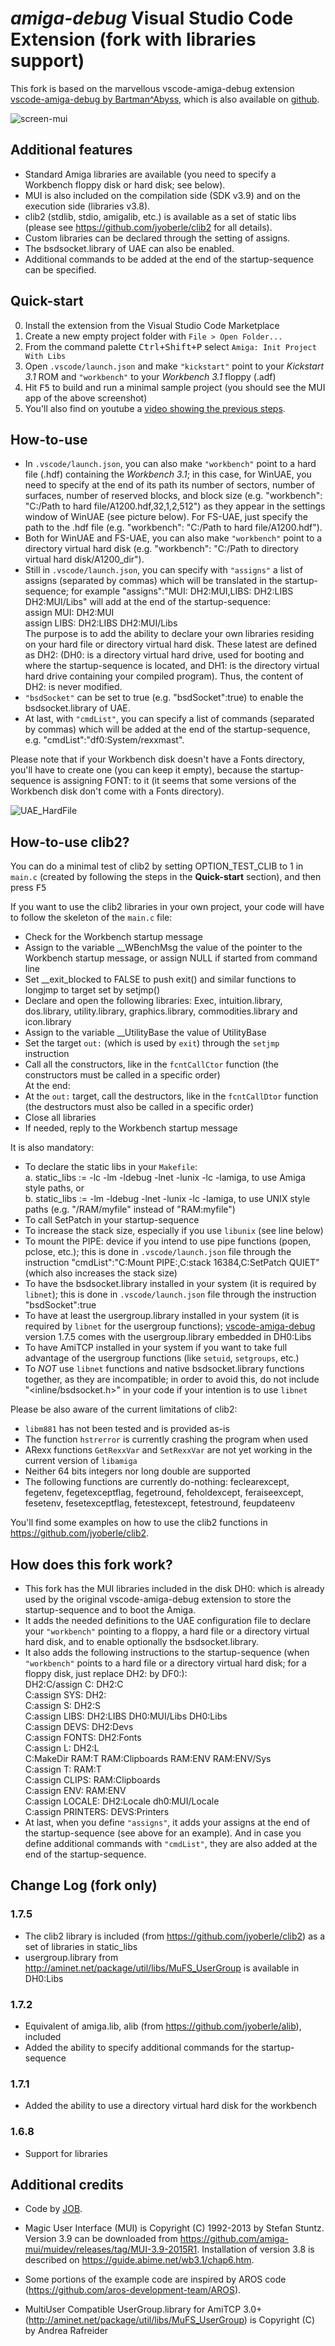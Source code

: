 # _amiga-debug_ Visual Studio Code Extension (fork with libraries support)

This fork is based on the marvellous vscode-amiga-debug extension [vscode-amiga-debug by Bartman^Abyss](https://marketplace.visualstudio.com/items?itemName=BartmanAbyss.amiga-debug), which is also available on [github](https://github.com/BartmanAbyss/vscode-amiga-debug).

![screen-mui](screen_mui.png)

## Additional features

- Standard Amiga libraries are available (you need to specify a Workbench floppy disk or hard disk; see below).
- MUI is also included on the compilation side (SDK v3.9) and on the execution side (libraries v3.8).
- clib2 (stdlib, stdio, amigalib, etc.) is available as a set of static libs (please see https://github.com/jyoberle/clib2 for all details).
- Custom libraries can be declared through the setting of assigns.
- The bsdsocket.library of UAE can also be enabled.
- Additional commands to be added at the end of the startup-sequence can be specified.
	
## Quick-start
0. Install the extension from the Visual Studio Code Marketplace
1. Create a new empty project folder with `File > Open Folder...`
2. From the command palette <kbd>Ctrl+Shift+P</kbd> select `Amiga: Init Project With Libs`
3. Open `.vscode/launch.json` and make `"kickstart"` point to your *Kickstart 3.1* ROM and `"workbench"` to your *Workbench 3.1* floppy (.adf)
4. Hit <kbd>F5</kbd> to build and run a minimal sample project (you should see the MUI app of the above screenshot)
5. You'll also find on youtube a [video showing the previous steps](https://www.youtube.com/watch?v=qjIraPFSK_c).

## How-to-use
- In `.vscode/launch.json`, you can also make `"workbench"` point to a hard file (.hdf) containing the *Workbench 3.1*; in this case, for WinUAE, you need to specify at the end of its path its number of sectors, number of surfaces,
 number of reserved blocks, and block size (e.g. "workbench": "C:/Path to hard file/A1200.hdf,32,1,2,512") as they appear in the settings window of WinUAE (see picture below). For FS-UAE, just specify the path to the .hdf file
 (e.g. "workbench": "C:/Path to hard file/A1200.hdf").
- Both for WinUAE and FS-UAE, you can also make `"workbench"` point to a directory virtual hard disk (e.g. "workbench": "C:/Path to  directory virtual hard disk/A1200_dir").
- Still in `.vscode/launch.json`, you can specify with `"assigns"` a list of assigns (separated by commas) which will be translated in the startup-sequence; for example "assigns":"MUI: DH2:MUI,LIBS: DH2:LIBS DH2:MUI/Libs" will
 add at the end of the startup-sequence:<br />
assign MUI: DH2:MUI<br />
assign LIBS: DH2:LIBS DH2:MUI/Libs<br />
The purpose is to add the ability to declare your own libraries residing on your hard file or directory virtual hard disk. These latest are defined as DH2: (DH0: is a directory virtual hard drive, used for booting and where the
 startup-sequence is located, and DH1: is the directory virtual hard drive containing your compiled program). Thus, the content of DH2: is never modified.
- `"bsdSocket"` can be set to true (e.g. "bsdSocket":true) to enable the bsdsocket.library of UAE.
- At last, with `"cmdList"`, you can specify a list of commands (separated by commas) which will be added at the end of the startup-sequence, e.g. "cmdList":"df0:System/rexxmast".

Please note that if your Workbench disk doesn't have a Fonts directory, you'll have to create one (you can keep it empty), because the startup-sequence is assigning FONT: to it (it seems that some versions of the Workbench disk
 don't come with a Fonts directory).

![UAE_HardFile](screen_uae_hardfile.png)

## How-to-use clib2?
You can do a minimal test of clib2 by setting OPTION_TEST_CLIB to 1 in `main.c` (created by following the steps in the **Quick-start** section), and then press <kbd>F5</kbd>

If you want to use the clib2 libraries in your own project, your code will have to follow the skeleton of the `main.c` file:
- Check for the Workbench startup message
- Assign to the variable __WBenchMsg the value of the pointer to the Workbench startup message, or assign NULL if started from command line
- Set __exit_blocked to FALSE to push exit() and similar functions to longjmp to target set by setjmp()
- Declare and open the following libraries: Exec, intuition.library, dos.library, utility.library, graphics.library, commodities.library and icon.library
- Assign to the variable __UtilityBase the value of UtilityBase
- Set the target `out:` (which is used by `exit`) through the `setjmp` instruction
- Call all the constructors, like in the `fcntCallCtor` function (the constructors must be called in a specific order)\
At the end:
- At the `out:` target, call the destructors, like in the `fcntCallDtor` function (the destructors must also be called in a specific order)
- Close all libraries
- If needed, reply to the Workbench startup message

It is also mandatory:
- To declare the static libs in your `Makefile`:\
a. static_libs := -lc -lm -ldebug -lnet -lunix -lc -lamiga, to use Amiga style paths, or\
b. static_libs := -lm -ldebug -lnet -lunix -lc -lamiga, to use UNIX style paths (e.g. "/RAM/myfile" instead of "RAM:myfile")
- To call SetPatch in your startup-sequence
- To increase the stack size, especially if you use `libunix` (see line below)
- To mount the PIPE: device if you intend to use pipe functions (popen, pclose, etc.); this is done in `.vscode/launch.json` file through the instruction "cmdList":"C:Mount PIPE:,C:stack 16384,C:SetPatch QUIET" (which also increases the stack size)
- To have the bsdsocket.library installed in your system (it is required by `libnet`); this is done in `.vscode/launch.json` file through the instruction "bsdSocket":true
- To have at least the usergroup.library installed in your system (it is required by `libnet` for the usergroup functions); [vscode-amiga-debug](https://marketplace.visualstudio.com/items?itemName=JOB.amiga-debug-job) version 1.7.5 comes with the usergroup.library embedded in DH0:Libs
- To have AmiTCP installed in your system if you want to take full advantage of the usergroup functions (like `setuid`, `setgroups`, etc.)
- To *NOT* use `libnet` functions and native bsdsocket.library functions together, as they are incompatible; in order to avoid this, do not include "<inline/bsdsocket.h>" in your code if your intention is to use `libnet`
 
Please be also aware of the current limitations of clib2:
- `libm881` has not been tested and is provided as-is
- The function `hstrerror` is currently crashing the program when used
- ARexx functions `GetRexxVar` and `SetRexxVar` are not yet working in the current version of `libamiga`
- Neither 64 bits integers nor long double are supported
- The following functions are currently do-nothing: feclearexcept, fegetenv, fegetexceptflag, fegetround, feholdexcept, feraiseexcept, fesetenv, fesetexceptflag, fetestexcept, fetestround, feupdateenv

You'll find some examples on how to use the clib2 functions in https://github.com/jyoberle/clib2.

## How does this fork work?
- This fork has the MUI libraries included in the disk DH0: which is already used by the original vscode-amiga-debug extension to store the startup-sequence and to boot the Amiga.
- It adds the needed definitions to the UAE configuration file to declare your `"workbench"` pointing to a floppy, a hard file or a directory virtual hard disk, and to enable optionally the bsdsocket.library.
- It also adds the following instructions to the startup-sequence (when `"workbench"` points to a hard file or a directory virtual hard disk; for a floppy disk, just replace DH2: by DF0:):<br />
DH2:C/assign C: DH2:C<br />
C:assign SYS: DH2:<br />
C:assign S: DH2:S<br />
C:assign LIBS: DH2:LIBS DH0:MUI/Libs DH0:Libs<br />
C:assign DEVS: DH2:Devs<br />
C:assign FONTS: DH2:Fonts<br />
C:assign L: DH2:L<br />
C:MakeDir RAM:T RAM:Clipboards RAM:ENV RAM:ENV/Sys<br />
C:assign T: RAM:T<br />
C:assign CLIPS: RAM:Clipboards<br />
C:assign ENV: RAM:ENV<br />
C:assign LOCALE: DH2:Locale dh0:MUI/Locale<br />
C:assign PRINTERS: DEVS:Printers<br />
- At last, when you define `"assigns"`, it adds your assigns at the end of the startup-sequence (see above for an example). And in case you define additional commands with `"cmdList"`, they are also added at the end of the startup-sequence.

## Change Log (fork only)

### 1.7.5
- The clib2 library is included (from https://github.com/jyoberle/clib2) as a set of libraries in static_libs
- usergroup.library from http://aminet.net/package/util/libs/MuFS_UserGroup is available in DH0:Libs 

### 1.7.2
- Equivalent of amiga.lib, alib (from https://github.com/jyoberle/alib), included
- Added the ability to specify additional commands for the startup-sequence

### 1.7.1
- Added the ability to use a directory virtual hard disk for the workbench

### 1.6.8
- Support for libraries

## Additional credits

- Code by [JOB](https://github.com/jyoberle).

- Magic User Interface (MUI) is Copyright (C) 1992-2013 by Stefan Stuntz. Version 3.9 can be downloaded from https://github.com/amiga-mui/muidev/releases/tag/MUI-3.9-2015R1. Installation of version 3.8 is described
 on https://guide.abime.net/wb3.1/chap6.htm.
 
- Some portions of the example code are inspired by AROS code (https://github.com/aros-development-team/AROS).

- MultiUser Compatible UserGroup.library for AmiTCP 3.0+ (http://aminet.net/package/util/libs/MuFS_UserGroup) is Copyright (C) by Andrea Rafreider
